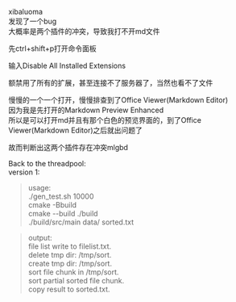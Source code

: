 xibaluoma  
发现了一个bug  
大概率是两个插件的冲突，导致我打不开md文件  

先ctrl+shift+p打开命令面板  

输入Disable All Installed Extensions  

额禁用了所有的扩展，甚至连接不了服务器了，当然也看不了文件  

慢慢的一个一个打开，慢慢排查到了Office Viewer(Markdown Editor)  
因为我是先打开的Markdown Preview Enhanced  
所以是可以打开md并且有那个白色的预览界面的，到了Office Viewer(Markdown Editor)之后就出问题了  

故而判断出这两个插件存在冲突mlgbd  

Back to the threadpool:  
version 1:  

>usage:  
./gen_test.sh 10000  
cmake -Bbuild   
cmake --build ./build  
./build/src/main data/ sorted.txt  

>output:  
file list write to filelist.txt.  
delete tmp dir: /tmp/sort.  
create tmp dir: /tmp/sort.  
sort file chunk in /tmp/sort.  
sort partial sorted file chunk.  
copy result to sorted.txt.  